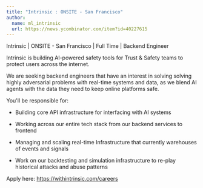 ```yaml
---
title: "Intrinsic : ONSITE - San Francisco"
author:
  name: ml_intrinsic
  url: https://news.ycombinator.com/item?id=40227615
---
```

Intrinsic | ONSITE - San Francisco | Full Time | Backend Engineer

Intrinsic is building AI-powered safety tools for Trust &amp; Safety teams to protect users across the internet.

We are seeking backend engineers that have an interest in solving solving highly adversarial problems with real-time systems and data, as we blend AI agents with the data they need to keep online platforms safe.

You&#x27;ll be responsible for:

* Building core API infrastructure for interfacing with AI systems

* Working across our entire tech stack from our backend services to frontend

* Managing and scaling real-time Infrastructure that currently warehouses of events and signals

* Work on our backtesting and simulation infrastructure to re-play historical attacks and abuse patterns

Apply here: <a href="https:&#x2F;&#x2F;withintrinsic.com&#x2F;careers">https:&#x2F;&#x2F;withintrinsic.com&#x2F;careers</a>
